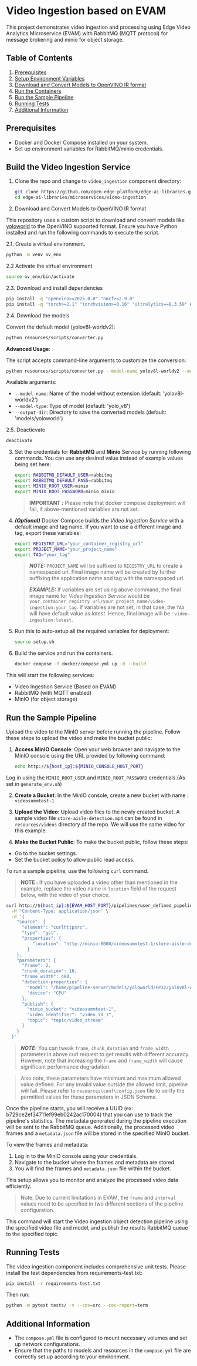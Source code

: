 # Video Ingestion based on EVAM

This project demonstrates video ingestion and processing using Edge Video Analytics Microservice (EVAM) with RabbitMQ (MQTT protocol) for message brokering and minio for object storage.

## Table of Contents
1. [Prerequisites](#prerequisites)
2. [Setup Environment Variables](#setup-environment-variables)
3. [Download and Convert Models to OpenVINO IR format](#download-models)
4. [Run the Containers](#run-the-containers)
5. [Run the Sample Pipeline](#run-the-sample-pipeline)
6. [Running Tests](#running-tests)
7. [Additional Information](#additional-information)

## Prerequisites

- Docker and Docker Compose installed on your system.
- Set up environment variables for RabbitMQ/minio credentials.

## Build the Video Ingestion Service

1. Clone the repo and change to `video_ingestion` component directory:

    ```bash
    git clone https://github.com/open-edge-platform/edge-ai-libraries.git edge-ai-libraries
    cd edge-ai-libraries/microservices/video-ingestion
    ```
2. Download and Convert Models to OpenVINO IR format

This repository uses a custom script to download and convert models like [yoloworld](https://docs.ultralytics.com/models/yolo-world/) to the OpenVINO supported format. 
Ensure you have Python installed and run the following commands to execute the script.

2.1. Create a virtual environment.

```sh
python -m venv ov_env
```

2.2 Activate the virtual environment

```sh
source ov_env/bin/activate
```
2.3. Download and install dependencies 

```sh
pip install -q "openvino>=2025.0.0" "nncf>=2.9.0"
pip install -q "torch>=2.1" "torchvision>=0.16" "ultralytics==8.3.59" onnx tqdm opencv-python --extra-index-url https://download.pytorch.org/whl/cpu
```
2.4. Download the models

Convert the default model (yolov8l-worldv2):
```sh
python resources/scripts/converter.py
```

**Advanced Usage**:

The script accepts command-line arguments to customize the conversion:

```sh
python resources/scripts/converter.py --model-name yolov8l-worldv2 --model-type yolo_v8 --output-dir ov_models/yoloworld
```

Available arguments:
- `--model-name`: Name of the model without extension (default: 'yolov8l-worldv2')
- `--model-type`: Type of model (default: 'yolo_v8')
- `--output-dir`: Directory to save the converted models (default: 'models/yoloworld')

2.5. Deacticvate

```sh
deactivate
```

3. Set the credentials for **RabbitMQ** and **Minio** Service by running following commands. You can use any desired value instead of example values being set here:

    ```bash
    export RABBITMQ_DEFAULT_USER=rabbitmq
    export RABBITMQ_DEFAULT_PASS=rabbitmq
    export MINIO_ROOT_USER=minio
    export MINIO_ROOT_PASSWORD=minio_minio
    ```

    > **IMPORTANT :** Please note that docker compose deployment will fail, if above-mentioned variables are not set.

4. **_(Optional)_** Docker Compose builds the _Video Ingestion Service_ with a default image and tag name. If you want to use a different image and tag, export these variables:

    ```bash
    export REGISTRY_URL="your_container_registry_url"
    export PROJECT_NAME="your_project_name"
    export TAG="your_tag"
    ```

    > **_NOTE:_** `PROJECT_NAME` will be suffixed to `REGISTRY_URL` to create a namespaced url. Final image name will be created by further suffixing the application name and tag with the namespaced url. 

    > **_EXAMPLE:_** If variables are set using above command, the final image name for _Video Ingestion Service_ would be `your_container_registry_url/your_project_name/video-ingestion:your_tag`. If variables are not set, in that case, the `TAG` will have default value as _latest_. Hence, final image will be : `video-ingestion:latest`. 

5. Run this to auto-setup all the required variables for deployment:

    ```bash
    source setup.sh
    ```

6. Build the service and run the containers.

    ```bash
    docker compose -f docker/compose.yml up -d --build
    ```

This will start the following services:
- Video Ingestion Service (Based on EVAM)
- RabbitMQ (with MQTT enabled)
- MinIO (for object storage)

## Run the Sample Pipeline

Upload the video to the MinIO server before running the pipeline. Follow these steps to upload the video and make the bucket public:

1. **Access MinIO Console**:
  Open your web browser and navigate to the MinIO console using the URL provided by following command:
    ```bash
    echo http://${host_ip}:${MINIO_CONSOLE_HOST_PORT}
    ```
  Log in using the `MINIO_ROOT_USER` and `MINIO_ROOT_PASSWORD` credentials.(As set in `generate_env.sh`)

2. **Create a Bucket**:
  In the MinIO console, create a new bucket with name : `videosummtest-1`

3. **Upload the Video**:
  Upload video files to the newly created bucket. A sample video file `store-aisle-detection.mp4` can be found in `resources/videos` directory of the repo. We will use the same video for this example.

4. **Make the Bucket Public**:
  To make the bucket public, follow these steps:
  - Go to the bucket settings.
  - Set the bucket policy to allow public read access.


To run a sample pipeline, use the following `curl` command.


> **NOTE :** If you have uploaded a video other than mentioned in the example, replace the video name in `location` field of the request below, with the video of your choice.

```bash
curl http://${host_ip}:${EVAM_HOST_PORT}/pipelines/user_defined_pipelines/object_detection \
  -H 'Content-Type: application/json' \
  -d '{
    "source": {
      "element": "curlhttpsrc",
      "type": "gst",
      "properties": {
          "location": "http://minio:9000/videosummtest-1/store-aisle-detection.mp4"
        }
    },
    "parameters": {
      "frame": 2,
      "chunk_duration": 10,
      "frame_width": 480,
      "detection-properties": {
        "model": "/home/pipeline-server/models/yoloworld/FP32/yolov8l-worldv2.xml",
        "device": "CPU"
      },
      "publish": {
        "minio_bucket": "videosummtest-1",
        "video_identifier": "video_id_1",
        "topic": "topic/video_stream"
      }
    }
  }'
```

> **_NOTE:_** You can tweak `frame`, `chunk_duration` and `frame_width` parameter in above curl request to get results with different accuracy. However, note that increasing the `frame` and `frame_width` will cause significant performance degradation. 

> Also note, these parameters have minimum and maximum allowed value defined. For any invalid value outside the allowed limit, pipeline will fail. Please refer to `resources\conf\config.json` file to verify the permitted values for these parameters in JSON Schema.

Once the pipeline starts, you will receive a UUID (ex: b729ce2ef34711ef99eb0242ac170004) that you can use to track the pipeline's statistics. The metadata generated during the pipeline execution will be sent to the RabbitMQ queue. Additionally, the processed video frames and a `metadata.json` file will be stored in the specified MinIO bucket. 

To view the frames and metadata:
1. Log in to the MinIO console using your credentials.
2. Navigate to the bucket where the frames and metadata are stored.
3. You will find the frames and `metadata.json` file within the bucket.

This setup allows you to monitor and analyze the processed video data efficiently.

> Note: Due to current limitations in EVAM, the `frame` and `interval` values need to be specified in two different sections of the pipeline configuration.

This command will start the Video ingestion object detection pipeline using the specified video file and model, and publish the results RabbitMQ queue to the specified topic.

## Running Tests

The video ingestion component includes comprehensive unit tests. Please install the test dependencies from requirements-test.txt:

```bash
pip install -r requirements-test.txt
```

Then run:
```bash
python -m pytest tests/ -v --cov=src --cov-report=term
```

## Additional Information

- The `compose.yml` file is configured to mount necessary volumes and set up network configurations.
- Ensure that the paths to models and resources in the `compose.yml` file are correctly set up according to your environment.